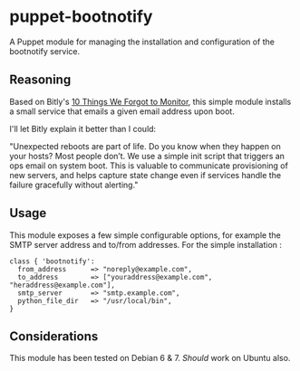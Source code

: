 puppet-bootnotify
==================

A Puppet module for managing the installation and configuration of the bootnotify service.

## Reasoning

Based on Bitly's [10 Things We Forgot to Monitor](http://word.bitly.com/post/74839060954/ten-things-to-monitor), this simple module installs a small service that emails a given email address upon boot.

I'll let Bitly explain it better than I could: 

"Unexpected reboots are part of life. Do you know when they happen on your hosts? Most people don’t. We use a simple init script that triggers an ops email on system boot. This is valuable to communicate provisioning of new servers, and helps capture state change even if services handle the failure gracefully without alerting."

## Usage

This module exposes a few simple configurable options, for example 
the SMTP server address and to/from addresses. For the simple installation :

    class { 'bootnotify':
      from_address      => "noreply@example.com",
      to_address        => ["youraddress@example.com", "heraddress@example.com"],
      smtp_server       => "smtp.example.com",
      python_file_dir   => "/usr/local/bin",
    }

## Considerations

This module has been tested on Debian 6 & 7. *Should* work on Ubuntu also.